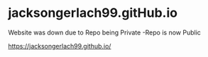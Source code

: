 # jacksongerlach99.gitHub.io

Website was down due to Repo being Private
 -Repo is now Public

https://jacksongerlach99.github.io/
